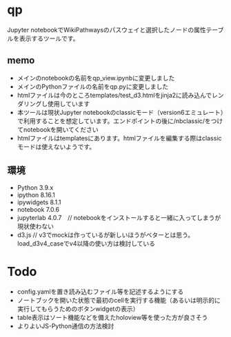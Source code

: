 # qp
Jupyter notebookでWikiPathwaysのパスウェイと選択したノードの属性テーブルを表示するツールです。

## memo

- メインのnotebookの名前をqp_view.ipynbに変更しました
- メインのPythonファイルの名前をqp.pyに変更しました
- htmlファイルは今のところtemplates/test_d3.htmlをjinja2に読み込んでレンダリングし使用しています
- 本ツールは現状Jupyter notebookのclassicモード（version6エミュレート）で利用することを想定しています。エンドポイントの後に/nbclassic/をつけてnotebookを開いてください
- htmlファイルはtemplatesにあります。htmlファイルを編集する際はclassicモードは使えないようです。


## 環境

- Python                                3.9.x
- ipython                                8.16.1
- ipywidgets                                8.1.1
- notebook                                7.0.6
- jupyterlab                                4.0.7　// notebookをインストールすると一緒に入ってしまうが現状使わない
- d3.js                                // v3でmockは作っているが新しいほうがベターとは思う。load_d3v4_caseでv4以降の使い方は検討している


# Todo

- config.yamlを置き読み込むファイル等を記述するようにする
- ノートブックを開いた状態で最初のcellを実行する機能（あるいは明示的に実行してもらうためのボタンwidgetの表示）
- table表示はソート機能などを備えたholoview等を使った方が良さそう
- よりよいJS-Python通信の方法検討



